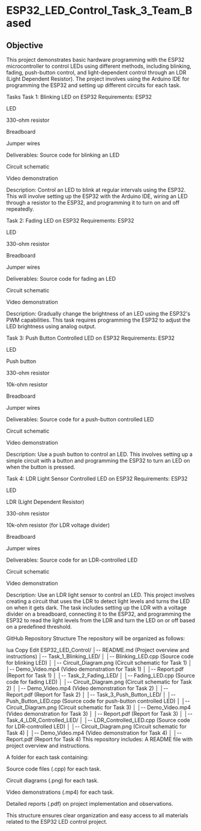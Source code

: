 # ESP32_LED_Control_Task_3_Team_Based
## Objective
This project demonstrates basic hardware programming with the ESP32 microcontroller to control LEDs using different methods, including blinking, fading, push-button control, and light-dependent control through an LDR (Light Dependent Resistor). The project involves using the Arduino IDE for programming the ESP32 and setting up different circuits for each task.

Tasks
Task 1: Blinking LED on ESP32
Requirements:
ESP32

LED

330-ohm resistor

Breadboard

Jumper wires

Deliverables:
Source code for blinking an LED

Circuit schematic

Video demonstration

Description:
Control an LED to blink at regular intervals using the ESP32. This will involve setting up the ESP32 with the Arduino IDE, wiring an LED through a resistor to the ESP32, and programming it to turn on and off repeatedly.

Task 2: Fading LED on ESP32
Requirements:
ESP32

LED

330-ohm resistor

Breadboard

Jumper wires

Deliverables:
Source code for fading an LED

Circuit schematic

Video demonstration

Description:
Gradually change the brightness of an LED using the ESP32's PWM capabilities. This task requires programming the ESP32 to adjust the LED brightness using analog output.

Task 3: Push Button Controlled LED on ESP32
Requirements:
ESP32

LED

Push button

330-ohm resistor

10k-ohm resistor

Breadboard

Jumper wires

Deliverables:
Source code for a push-button controlled LED

Circuit schematic

Video demonstration

Description:
Use a push button to control an LED. This involves setting up a simple circuit with a button and programming the ESP32 to turn an LED on when the button is pressed.

Task 4: LDR Light Sensor Controlled LED on ESP32
Requirements:
ESP32

LED

LDR (Light Dependent Resistor)

330-ohm resistor

10k-ohm resistor (for LDR voltage divider)

Breadboard

Jumper wires

Deliverables:
Source code for an LDR-controlled LED

Circuit schematic

Video demonstration

Description:
Use an LDR light sensor to control an LED. This project involves creating a circuit that uses the LDR to detect light levels and turns the LED on when it gets dark. The task includes setting up the LDR with a voltage divider on a breadboard, connecting it to the ESP32, and programming the ESP32 to read the light levels from the LDR and turn the LED on or off based on a predefined threshold.

GitHub Repository Structure
The repository will be organized as follows:

lua
Copy
Edit
ESP32_LED_Control/
│-- README.md                  (Project overview and instructions)
│-- Task_1_Blinking_LED/
│   │-- Blinking_LED.cpp       (Source code for blinking LED)
│   │-- Circuit_Diagram.png    (Circuit schematic for Task 1)
│   │-- Demo_Video.mp4         (Video demonstration for Task 1)
│   │-- Report.pdf             (Report for Task 1)
│
│-- Task_2_Fading_LED/
│   │-- Fading_LED.cpp         (Source code for fading LED)
│   │-- Circuit_Diagram.png    (Circuit schematic for Task 2)
│   │-- Demo_Video.mp4         (Video demonstration for Task 2)
│   │-- Report.pdf             (Report for Task 2)
│
│-- Task_3_Push_Button_LED/
│   │-- Push_Button_LED.cpp    (Source code for push-button controlled LED)
│   │-- Circuit_Diagram.png    (Circuit schematic for Task 3)
│   │-- Demo_Video.mp4         (Video demonstration for Task 3)
│   │-- Report.pdf             (Report for Task 3)
│
│-- Task_4_LDR_Controlled_LED/
│   │-- LDR_Controlled_LED.cpp (Source code for LDR-controlled LED)
│   │-- Circuit_Diagram.png    (Circuit schematic for Task 4)
│   │-- Demo_Video.mp4         (Video demonstration for Task 4)
│   │-- Report.pdf             (Report for Task 4)
This repository includes:
A README file with project overview and instructions.

A folder for each task containing:

Source code files (.cpp) for each task.

Circuit diagrams (.png) for each task.

Video demonstrations (.mp4) for each task.

Detailed reports (.pdf) on project implementation and observations.

This structure ensures clear organization and easy access to all materials related to the ESP32 LED control project.
